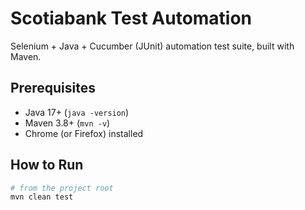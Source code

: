 # Scotiabank Test Automation

Selenium + Java + Cucumber (JUnit) automation test suite, built with Maven.

## Prerequisites
- Java 17+ (`java -version`)
- Maven 3.8+ (`mvn -v`)
- Chrome (or Firefox) installed

## How to Run
```bash
# from the project root
mvn clean test
